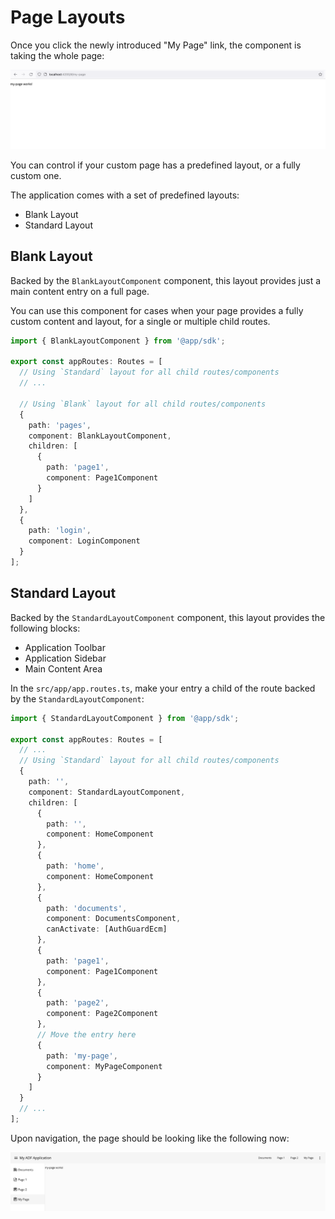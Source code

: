 # Page Layouts

Once you click the newly introduced "My Page" link, the component is taking the whole page:

![Route without Layout](./images/route-without-layout.png)

You can control if your custom page has a predefined layout, or a fully custom one.

The application comes with a set of predefined layouts:

- Blank Layout
- Standard Layout

## Blank Layout

Backed by the `BlankLayoutComponent` component, this layout provides just a main content entry on a full page.

You can use this component for cases when your page provides a fully custom content and layout,
for a single or multiple child routes.

```ts
import { BlankLayoutComponent } from '@app/sdk';

export const appRoutes: Routes = [
  // Using `Standard` layout for all child routes/components
  // ...
  
  // Using `Blank` layout for all child routes/components
  {
    path: 'pages',
    component: BlankLayoutComponent,
    children: [
      {
        path: 'page1',
        component: Page1Component
      }
    ]
  },
  {
    path: 'login',
    component: LoginComponent
  }
];
```

## Standard Layout

Backed by the `StandardLayoutComponent` component, this layout provides the following blocks:

- Application Toolbar
- Application Sidebar
- Main Content Area

In the `src/app/app.routes.ts`, make your entry a child of the route backed by the `StandardLayoutComponent`:

```ts
import { StandardLayoutComponent } from '@app/sdk';

export const appRoutes: Routes = [
  // ...
  // Using `Standard` layout for all child routes/components
  {
    path: '',
    component: StandardLayoutComponent,
    children: [
      {
        path: '',
        component: HomeComponent
      },
      {
        path: 'home',
        component: HomeComponent
      },
      {
        path: 'documents',
        component: DocumentsComponent,
        canActivate: [AuthGuardEcm]
      },
      {
        path: 'page1',
        component: Page1Component
      },
      {
        path: 'page2',
        component: Page2Component
      },
      // Move the entry here
      {
        path: 'my-page',
        component: MyPageComponent
      }
    ]
  }
  // ...
];
```

Upon navigation, the page should be looking like the following now:

![Route with the Layout](./images/route-with-layout.png)
